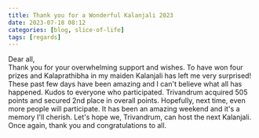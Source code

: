 ```yaml
---
title: Thank you for a Wonderful Kalanjali 2023
date: 2023-07-18 08:12
categories: [blog, slice-of-life]
tags: [regards]
---
```


Dear all,
\
Thank you for your overwhelming support and wishes. To have won four prizes and Kalaprathibha in my maiden Kalanjali has left me very surprised! These past few days have been amazing and I can't believe what all has happened. Kudos to everyone who participated. Trivandrum acquired 505 points and secured 2nd place in overall points. Hopefully, next time, even more people will participate. It has been an amazing weekend and it's a memory I'll cherish. Let's hope we, Trivandrum, can host the next Kalanjali. Once again, thank you and congratulations to all.
